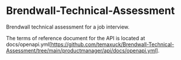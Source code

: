 # Brendwall-Technical-Assessment
Brendwall technical assessment for a job interview.

The terms of reference document for the API is located at docs/openapi.yml[https://github.com/temaxuck/Brendwall-Technical-Assessment/tree/main/productmanager/api/docs/openapi.yml].